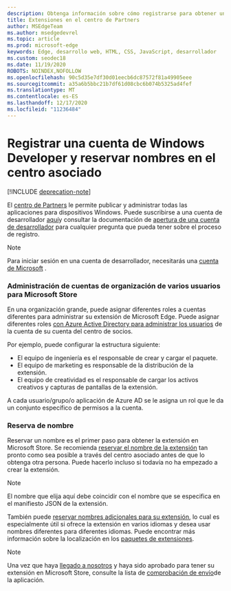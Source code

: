 ```yaml
---
description: Obtenga información sobre cómo registrarse para obtener una cuenta de Windows Developer y reservar un nombre para su extensión de Microsoft Edge.
title: Extensiones en el centro de Partners
author: MSEdgeTeam
ms.author: msedgedevrel
ms.topic: article
ms.prod: microsoft-edge
keywords: Edge, desarrollo web, HTML, CSS, JavaScript, desarrollador
ms.custom: seodec18
ms.date: 11/19/2020
ROBOTS: NOINDEX,NOFOLLOW
ms.openlocfilehash: 90c5d35e7df30d01eecb6dc87572f81a49905eee
ms.sourcegitcommit: a35a6b5bbc21b7df61d08cbc6b074b5325ad4fef
ms.translationtype: MT
ms.contentlocale: es-ES
ms.lasthandoff: 12/17/2020
ms.locfileid: "11236484"
---
```

# Registrar una cuenta de Windows Developer y reservar nombres en el centro asociado  

[!INCLUDE [deprecation-note](../../includes/deprecation-note.md)]  

El [centro de Partners](https://partner.microsoft.com/dashboard) le permite publicar y administrar todas las aplicaciones para dispositivos Windows. Puede suscribirse a una cuenta de desarrollador [aquí](https://developer.microsoft.com/store/register)y consultar la documentación de [apertura de una cuenta de desarrollador](https://docs.microsoft.com/windows/uwp/publish/opening-a-developer-account) para cualquier pregunta que pueda tener sobre el proceso de registro.
> [!NOTE]
> Para iniciar sesión en una cuenta de desarrollador, necesitarás una [cuenta de Microsoft](https://login.live.com/) .

### Administración de cuentas de organización de varios usuarios para Microsoft Store  

En una organización grande, puede asignar diferentes roles a cuentas diferentes para administrar su extensión de Microsoft Edge. Puede asignar diferentes roles [con Azure Active Directory para administrar los usuarios](https://msdn.microsoft.com/windows/uwp/publish/manage-account-users) de la cuenta de su cuenta del centro de socios.

Por ejemplo, puede configurar la estructura siguiente:
- El equipo de ingeniería es el responsable de crear y cargar el paquete.
- El equipo de marketing es responsable de la distribución de la extensión.
- El equipo de creatividad es el responsable de cargar los activos creativos y capturas de pantallas de la extensión.

A cada usuario/grupo/o aplicación de Azure AD se le asigna un rol que le da un conjunto específico de permisos a la cuenta.

### Reserva de nombre

Reservar un nombre es el primer paso para obtener la extensión en Microsoft Store.
Se recomienda [reservar el nombre de la extensión](/windows/uwp/publish/create-your-app-by-reserving-a-name) tan pronto como sea posible a través del centro asociado antes de que lo obtenga otra persona. Puede hacerlo incluso si todavía no ha empezado a crear la extensión.

> [!NOTE]
> El nombre que elija aquí debe coincidir con el nombre que se especifica en el manifiesto JSON de la extensión. 

También puede [reservar nombres adicionales para su extensión](https://msdn.microsoft.com/windows/uwp/publish/manage-app-names), lo cual es especialmente útil si ofrece la extensión en varios idiomas y desea usar nombres diferentes para diferentes idiomas. Puede encontrar más información sobre la localización en los [paquetes de extensiones](./localizing-extension-packages.md).

> [!NOTE]
> Una vez que haya [llegado a nosotros](https://aka.ms/extension-request) y haya sido aprobado para tener su extensión en Microsoft Store, consulte la lista de [comprobación de envío](https://docs.microsoft.com/windows/uwp/publish/app-submissions)de la aplicación.
